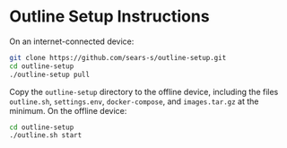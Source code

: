 # Outline Setup Instructions

On an internet-connected device:

```bash
git clone https://github.com/sears-s/outline-setup.git
cd outline-setup
./outline-setup pull
```

Copy the `outline-setup` directory to the offline device, including the files `outline.sh`, `settings.env`, `docker-compose`, and `images.tar.gz` at the minimum. On the offline device:

```bash
cd outline-setup
./outline.sh start
```
